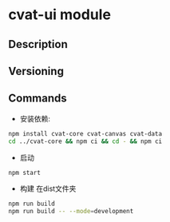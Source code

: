 # cvat-ui module

## Description

## Versioning

## Commands

- 安装依赖:

```bash
npm install cvat-core cvat-canvas cvat-data
cd ../cvat-core && npm ci && cd - && npm ci
```

- 启动

```bash
npm start
```

- 构建  在dist文件夹

```bash
npm run build
npm run build -- --mode=development     
```
